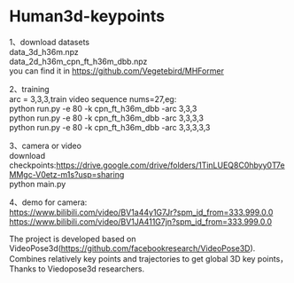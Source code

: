 # Human3d-keypoints

1、download datasets  <br>
data_3d_h36m.npz  <br>
data_2d_h36m_cpn_ft_h36m_dbb.npz  <br>
you can find it in https://github.com/Vegetebird/MHFormer  <br>

2、training  <br>
   arc = 3,3,3,train video sequence nums=27,eg:  <br>
   python run.py -e 80 -k cpn_ft_h36m_dbb -arc 3,3,3  <br>
   python run.py -e 80 -k cpn_ft_h36m_dbb -arc 3,3,3,3  <br>
   python run.py -e 80 -k cpn_ft_h36m_dbb -arc 3,3,3,3,3  <br>

3、camera or video  <br>
   download checkpoints:https://drive.google.com/drive/folders/1TinLUEQ8C0hbyy0T7eMMgc-V0etz-m1s?usp=sharing  <br>
   python main.py  <br>
   
4、demo for camera:  <br>
   https://www.bilibili.com/video/BV1a44y1G7Jr?spm_id_from=333.999.0.0  <br>
   https://www.bilibili.com/video/BV1JA411G7jn?spm_id_from=333.999.0.0  <br> 
   
The project is developed based on VideoPose3d(https://github.com/facebookresearch/VideoPose3D).  <br>
Combines relatively key points and trajectories to get global 3D key points，Thanks to Viedopose3d researchers.
